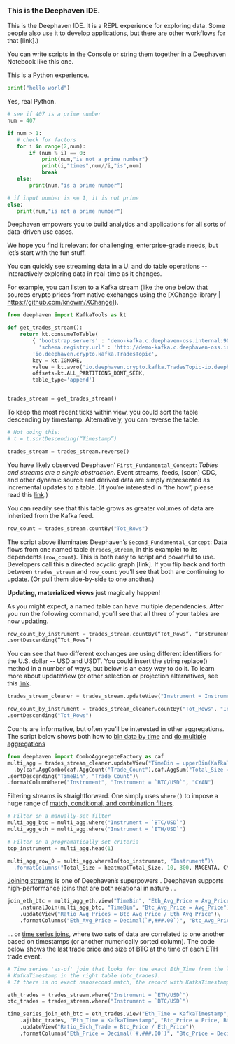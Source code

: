 ### This is the Deephaven IDE.
This is the Deephaven IDE.  It is a REPL experience for exploring data.  Some people also use it to develop applications, but there are other workflows for that [link].)

You can write scripts in the Console or string them together in a Deephaven Notebook like this one.  

This is a Python experience.


```python
print("hello world")
```


Yes, real Python.

```python
# see if 407 is a prime number
num = 407

if num > 1:
   # check for factors
   for i in range(2,num):
       if (num % i) == 0:
           print(num,"is not a prime number")
           print(i,"times",num//i,"is",num)
           break
   else:
       print(num,"is a prime number")

# if input number is <= 1, it is not prime
else:
   print(num,"is not a prime number")

```


Deephaven empowers you to build analytics and applications for all sorts of data-driven use cases.

We hope you find it relevant for challenging, enterprise-grade needs, but let’s start with the fun stuff.

You can quickly see streaming data in a UI and do table operations -- interactively exploring data in real-time as it changes.

For example, you can listen to a Kafka stream (like the one below that sources crypto prices from native exchanges using the [XChange library | https://github.com/knowm/XChange]).

```python
from deephaven import KafkaTools as kt

def get_trades_stream():
    return kt.consumeToTable(
        { 'bootstrap.servers' : 'demo-kafka.c.deephaven-oss.internal:9092',
          'schema.registry.url' : 'http://demo-kafka.c.deephaven-oss.internal:8081' },
        'io.deephaven.crypto.kafka.TradesTopic',
        key = kt.IGNORE,
        value = kt.avro('io.deephaven.crypto.kafka.TradesTopic-io.deephaven.crypto.Trade'),
        offsets=kt.ALL_PARTITIONS_DONT_SEEK,
        table_type='append')


trades_stream = get_trades_stream()
```


To keep the most recent ticks within view, you could sort the table descending by timestamp.  Alternatively, you can reverse the table.

```python
# Not doing this:
# t = t.sortDescending(“Timestamp”)

trades_stream = trades_stream.reverse()
```


You have likely observed Deephaven’ `First_Fundamental_Concept`:  _Tables and streams are a single abstraction_.  Event streams, feeds, [soon] CDC, and other dynamic source and derived data are simply represented as incremental updates to a table.  (If you’re interested in “the how”, please read this [link](https://deephaven.io/core/docs/conceptual/table-update-model/).)

You can readily see that this table grows as  greater volumes of data are inherited from the Kafka feed.

```python
row_count = trades_stream.countBy("Tot_Rows")
```


The script above illuminates Deephaven’s `Second_Fundamental_Concept`:  Data flows from one named table (`trades_stream`, in this example) to its dependents (`row_count`).  This is both easy to script and powerful to use.  Developers call this a directed acyclic graph [link].  If you flip back and forth between `trades_stream` and `row_count` you’ll see that both are continuing to update.  (Or pull them side-by-side to one another.)

**Updating, materialized views** just magically happen!

As you might expect, a named table can have multiple dependencies.
After you run the following command, you’ll see that all three of your tables are now updating.

```python
row_count_by_instrument = trades_stream.countBy(“Tot_Rows”, “Instrument”)\
.sortDescending(“Tot_Rows”)
```


You can see that two different exchanges are using different identifiers for the U.S. dollar -- USD and USDT. You could insert the string replace() method in a number of ways, but below is an easy way to do it.  To learn more about updateView (or other selection or projection alternatives, see this [link](https://deephaven.io/core/docs/conceptual/choose-select-view-update/).

```python
trades_stream_cleaner = trades_stream.updateView("Instrument = Instrument.replace(`USDT`, `USD`)")

row_count_by_instrument = trades_stream_cleaner.countBy("Tot_Rows", "Instrument")\
.sortDescending("Tot_Rows")
```


Counts are informative, but often you’ll be interested in other aggregations.  The script below shows both how to [bin data by time](https://deephaven.io/core/docs/reference/cheat-sheets/datetime-cheat-sheet/#downsampling-temporal-data-via-time-binning) and [do multiple aggregations](https://deephaven.io/core/docs/how-to-guides/combined-aggregations/)

```python
from deephaven import ComboAggregateFactory as caf
multi_agg = trades_stream_cleaner.updateView("TimeBin = upperBin(KafkaTimestamp, MINUTE)")\
  .by(caf.AggCombo(caf.AggCount("Trade_Count"),caf.AggSum("Total_Size = Size"),caf.AggAvg("Avg_Size = Size", "Avg_Price = Price"),caf.AggMin("Low_Price = Price"),caf.AggMax("High_Price = Price")),"TimeBin", "Instrument")\
.sortDescending("TimeBin", "Trade_Count")\
.formatColumnWhere("Instrument", "Instrument = `BTC/USD`", "CYAN")
```


Filtering streams is straightforward.  One simply uses `where()` to impose a huge range of [match, conditional, and combination filters](https://deephaven.io/core/docs/how-to-guides/use-filters/).

```python
# Filter on a manually-set filter
multi_agg_btc = multi_agg.where("Instrument = `BTC/USD`")
multi_agg_eth = multi_agg.where("Instrument = `ETH/USD`")

# Filter on a programatically set criteria
top_instrument = multi_agg.head(1)

multi_agg_row_0 = multi_agg.whereIn(top_instrument, "Instrument”)\
  .formatColumns("Total_Size = heatmap(Total_Size, 10, 300, MAGENTA, CYAN)")
```


[Joining streams](https://deephaven.io/core/docs/how-to-guides/joins-overview/) is one of Deephaven’s superpowers .  Deephaven supports high-performance joins that are both relational in nature ...

```python
join_eth_btc = multi_agg_eth.view("TimeBin", "Eth_Avg_Price = Avg_Price")\
    .naturalJoin(multi_agg_btc, "TimeBin", "Btc_Avg_Price = Avg_Price")\
    .updateView("Ratio_Avg_Prices = Btc_Avg_Price / Eth_Avg_Price")\
    .formatColumns("Eth_Avg_Price = Decimal(`#,###.00`)", "Btc_Avg_Price = Decimal(`#,###.00`)")
```


... or [time series joins](https://deephaven.io/core/docs/reference/table-operations/join/aj/), where two sets of data are correlated to one another based on timestamps (or another numerically sorted column).  The code below shows the last trade price and size of BTC at the time of each ETH trade event.

```python
# Time series 'as-of' join that looks for the exact Eth_Time from the left table (eth_trades) in the
# KafkaTimestamp in the right table (btc_trades).
# If there is no exact nanosecond match, the record with KafkaTimestamp just preceding Eth_Time is used

eth_trades = trades_stream.where("Instrument = `ETH/USD`")
btc_trades = trades_stream.where("Instrument = `BTC/USD`")

time_series_join_eth_btc = eth_trades.view("Eth_Time = KafkaTimestamp", "Eth_Price = Price")\
    .aj(btc_trades, "Eth_Time = KafkaTimestamp", "Btc_Price = Price, Btc_Time = KafkaTimestamp")\
    .updateView("Ratio_Each_Trade = Btc_Price / Eth_Price")\
    .formatColumns("Eth_Price = Decimal(`#,###.00`)", "Btc_Price = Decimal(`#,###.00`)")
```
